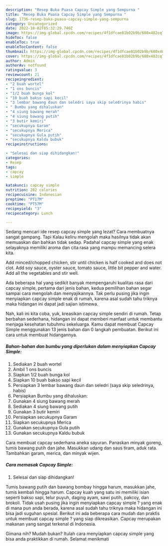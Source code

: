 ```yaml
---
description: "Resep Buka Puasa Capcay Simple yang Sempurna "
title: "Resep Buka Puasa Capcay Simple yang Sempurna "
slug: 1736-resep-buka-puasa-capcay-simple-yang-sempurna
category: Uncategorized
date: 2022-10-02T05:32:29.740Z
image: https://img-global.cpcdn.com/recipes/4f1dfcae81b02b9b/680x482cq70/capcay-simple-foto-resep-utama.jpg
hideToc: false
enableToc: true
enableTocContent: false
thumbnail: https://img-global.cpcdn.com/recipes/4f1dfcae81b02b9b/680x482cq70/capcay-simple-foto-resep-utama.jpg
cover: https://img-global.cpcdn.com/recipes/4f1dfcae81b02b9b/680x482cq70/capcay-simple-foto-resep-utama.jpg
author: Admin
authorAv: notfound
ratingvalue: 3
reviewcount: 21
recipeingredient:
- "2 buah wortel"
- "1 ons buncis"
- "1/2 buah bunga kol"
- "10 buah bakso sapi kecil"
- "3 lembar bawang daun dan seledri saya skip seledrinya habis"
- " Bumbu yang dihaluskan"
- "4 siung bawang merah"
- "4 siung bawang putih"
- "3 butir kemiri"
- "secukupnya Garam"
- "secukupnya Merica"
- "secukupnya Gula putih"
- "secukupnya Kaldu bubuk"
recipeinstructions:

- "Selesai dan siap dihidangkan!"
categories:
- Resep
tags:
- capcay
- simple

katakunci: capcay simple 
nutrition: 282 calories
recipecuisine: Indonesian
preptime: "PT17M"
cooktime: "PT57M"
recipeyield: "3"
recipecategory: Lunch

---
```



Sedang mencari ide resep capcay simple yang lezat? Cara membuatnya sangat gampang. Tapi Kalau keliru mengolah maka hasilnya tidak akan memuaskan dan bahkan tidak sedap. Padahal capcay simple yang enak selayaknya memiliki aroma dan cita rasa yang mampu memancing selera kita.


Add minced/chopped chicken, stir until chicken is half cooked and does not clot. Add soy sauce, oyster sauce, tomato sauce, little bit pepper and water. Add all the vegetables and stir well.

Ada beberapa hal yang sedikit banyak mempengaruhi kualitas rasa dari capcay simple, pertama dari jenis bahan, kedua pemilihan bahan segar sampai cara mengolah dan menyajikannya. Tak perlu pusing jika ingin menyiapkan capcay simple enak di rumah, karena asal sudah tahu triknya maka hidangan ini dapat jadi sajian istimewa.


Nah, kali ini kita coba, yuk, kreasikan capcay simple sendiri di rumah. Tetap berbahan sederhana, hidangan ini dapat memberi manfaat untuk membantu menjaga kesehatan tubuhmu sekeluarga. Kamu dapat membuat Capcay Simple menggunakan 13 jenis bahan dan 0 langkah pembuatan. Berikut ini cara untuk membuat hidangannya.

<!--inarticleads1-->

##### Bahan-bahan dan bumbu yang diperlukan dalam menyiapkan Capcay Simple:

1. Sediakan 2 buah wortel
1. Ambil 1 ons buncis
1. Siapkan 1/2 buah bunga kol
1. Siapkan 10 buah bakso sapi kecil
1. Persiapkan 3 lembar bawang daun dan seledri (saya skip seledrinya, habis)
1. Persiapkan  Bumbu yang dihaluskan:
1. Gunakan 4 siung bawang merah
1. Sediakan 4 siung bawang putih
1. Gunakan 3 butir kemiri
1. Persiapkan secukupnya Garam
1. Siapkan secukupnya Merica
1. Gunakan secukupnya Gula putih
1. Gunakan secukupnya Kaldu bubuk


Cara membuat capcay sederhana aneka sayuran. Panaskan minyak goreng, tumis bawang putih dan jahe. Masukkan udang dan saus tiram, aduk rata. Tambahkan garam, merica, dan minyak wijen. 

<!--inarticleads2-->

##### Cara memasak Capcay Simple:


1. Selesai dan siap dihidangkan!

Tumis bawang putih dan bawang bombay hingga harum, masukkan jahe, tumis kembali hingga harum. Capcay kuah yang satu ini memiliki isian seperti bakso sapi, telur puyuh, daging ayam, sawi putih, pakcoy, dan brokoli. Tidak usah pusing jika ingin menyiapkan capcay simple ? yang enak di mana pun anda berada, karena asal sudah tahu triknya maka hidangan ini bisa jadi suguhan spesial. Berikut ini ada beberapa cara mudah dan praktis untuk membuat capcay simple ? yang siap dikreasikan. Capcay merupakan makanan yang sangat terkenal di Indonesia. 

Gimana nih? Mudah bukan? Itulah cara menyiapkan capcay simple yang bisa anda praktikkan di rumah. Selamat menikmati
